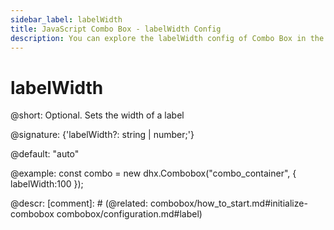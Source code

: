 ```yaml
---
sidebar_label: labelWidth
title: JavaScript Combo Box - labelWidth Config 
description: You can explore the labelWidth config of Combo Box in the documentation of the DHTMLX JavaScript UI library. Browse developer guides and API reference, try out code examples and live demos, and download a free 30-day evaluation version of DHTMLX Suite.
---
```


# labelWidth

@short: Optional. Sets the width of a label

@signature: {'labelWidth?: string | number;'}

@default: "auto"

@example:
const combo = new dhx.Combobox("combo_container", {
    labelWidth:100
});

@descr:
[comment]: # (@related: combobox/how_to_start.md#initialize-combobox combobox/configuration.md#label)
